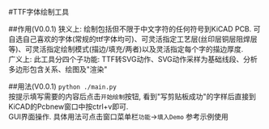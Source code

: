 #TTF字体绘制工具

##作用(V0.0.1)
狭义上: 绘制包括但不限于中文字符的任何符号到KiCAD PCB. 可自选自己喜欢的字体(常规的ttf字体均可)、可灵活指定工艺层(丝印层铜层阻焊层等)、可灵活指定绘制模式(描边/填充/两者)以及灵活指定每个字的描边厚度.  
广义上: 此工具分四个子功能: TTF转SVG动作、SVG动作采样为基础线段、分析多边形包含关系、绘图及"渲染"

##用法(V0.0.1)
`python ./main.py`  
按提示填写需要的内容后点击`开始绘制`按钮, 看到"写剪贴板成功"的字样后直接到KiCAD的Pcbnew窗口中按<kb>ctrl</kb>+<kb>v</kb>即可.  
GUI界面操作. 具体用法可点击窗口菜单栏`功能`→`填入Demo` 参考示例使用